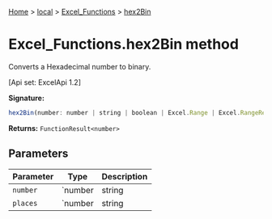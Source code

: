 [Home](./index) &gt; [local](local.md) &gt; [Excel\_Functions](local.excel_functions.md) &gt; [hex2Bin](local.excel_functions.hex2bin.md)

# Excel\_Functions.hex2Bin method

Converts a Hexadecimal number to binary. 

 \[Api set: ExcelApi 1.2\]

**Signature:**
```javascript
hex2Bin(number: number | string | boolean | Excel.Range | Excel.RangeReference | Excel.FunctionResult<any>, places?: number | string | boolean | Excel.Range | Excel.RangeReference | Excel.FunctionResult<any>): FunctionResult<number>;
```
**Returns:** `FunctionResult<number>`

## Parameters

|  Parameter | Type | Description |
|  --- | --- | --- |
|  `number` | `number | string | boolean | Excel.Range | Excel.RangeReference | Excel.FunctionResult<any>` |  |
|  `places` | `number | string | boolean | Excel.Range | Excel.RangeReference | Excel.FunctionResult<any>` |  |

